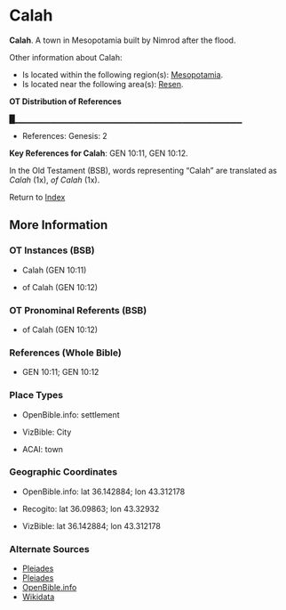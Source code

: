# Calah
**Calah**. 
A town in Mesopotamia built by Nimrod after the flood. 




Other information about Calah:


* Is located within the following region(s): 
[Mesopotamia](Mesopotamia.md). 
* Is located near the following area(s): 
[Resen](Resen.md). 


**OT Distribution of References**

█▁▁▁▁▁▁▁▁▁▁▁▁▁▁▁▁▁▁▁▁▁▁▁▁▁▁▁▁▁▁▁▁▁▁▁▁▁▁
* References: Genesis: 2



**Key References for Calah**: 
GEN 10:11, GEN 10:12. 


In the Old Testament (BSB), words representing “Calah” are translated as 
*Calah* (1x), *of Calah* (1x). 




Return to [Index](00-Index.md)

## More Information

### OT Instances (BSB)

* Calah (GEN 10:11)

* of Calah (GEN 10:12)



### OT Pronominal Referents (BSB)

* of Calah (GEN 10:12)



### References (Whole Bible)

* GEN 10:11; GEN 10:12


### Place Types

* OpenBible.info: settlement

* VizBible: City

* ACAI: town



### Geographic Coordinates

* OpenBible.info: lat 36.142884; lon 43.312178

* Recogito: lat 36.09863; lon 43.32932

* VizBible: lat 36.142884; lon 43.312178



### Alternate Sources

* [Pleiades](https://pleiades.stoa.org/places/894019)
* [Pleiades](http://pleiades.stoa.org/places/894019)
* [OpenBible.info](https://www.openbible.info/geo/ancient/ae1f807)
* [Wikidata](http://www.wikidata.org/entity/Q237614)



